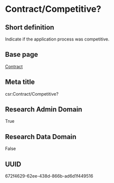 # Contract/Competitive?
## Short definition
Indicate if the application process was competitive.
## Base page
[Contract](../../Objects/Contract.md)
## Meta title
csr:Contract/Competitive?
## Research Admin Domain
True
## Research Data Domain
False
## UUID
672f4629-62ee-438d-866b-ad6d1f449516

